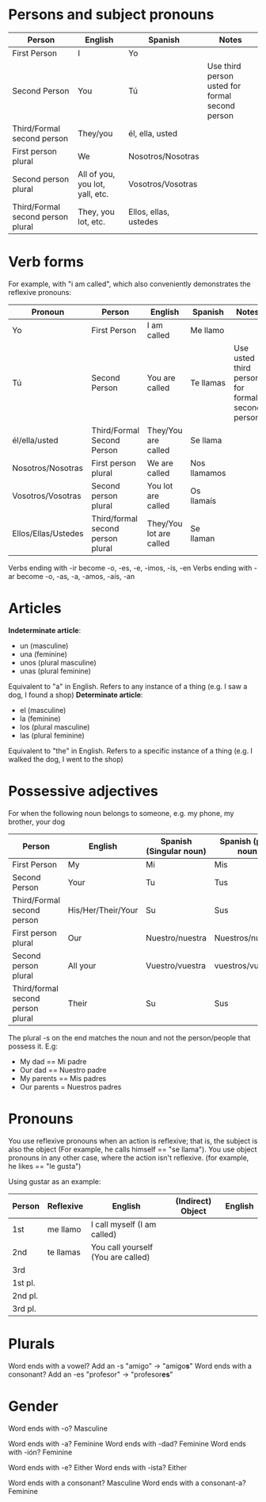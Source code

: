 # Persons and subject pronouns
| Person | English | Spanish | Notes |
| ---- | ---- | ---- | ---- |
| First Person | I | Yo |  |
| Second Person | You | Tú | Use third person usted for formal second person |
| Third/Formal second person | They/you | él, ella, usted |  |
| First person plural | We | Nosotros/Nosotras |  |
| Second person plural | All of you, you lot, yall, etc. | Vosotros/Vosotras |  |
| Third/Formal second person plural | They, you lot, etc. | Ellos, ellas, ustedes |  |
# Verb forms
For example, with "i am called", which also conveniently demonstrates the reflexive pronouns:

| Pronoun             | Person                            | English                 | Spanish      | Notes                                           |
| ------------------- | --------------------------------- | ----------------------- | ------------ | ----------------------------------------------- |
| Yo                  | First Person                      | I am called             | Me llamo     |                                                 |
| Tú                  | Second Person                     | You are called          | Te llamas    | Use usted third person for formal second person |
| él/ella/usted       | Third/Formal Second Person        | They/You are called     | Se llama     |                                                 |
| Nosotros/Nosotras   | First person plural               | We are called           | Nos llamamos |                                                 |
| Vosotros/Vosotras   | Second person plural              | You lot are called      | Os llamaís   |                                                 |
| Ellos/Ellas/Ustedes | Third/formal second person plural | They/You lot are called | Se llaman    |                                                 |
Verbs ending with -ir become -o, -es, -e, -imos, -ís, -en
Verbs ending with -ar become -o, -as, -a, -amos, -aís, -an
# Articles
**Indeterminate article**:
- un (masculine)
- una (feminine)
- unos (plural masculine)
- unas (plural feminine)

Equivalent to "a" in English. Refers to any instance of a thing (e.g. I saw a dog, I found a shop)
**Determinate article**:
- el (masculine)
- la (feminine)
- los (plural masculine)
- las (plural feminine)

Equivalent to "the" in English. Refers to a specific instance of a thing (e.g. I walked the dog, I went to the shop)
# Possessive adjectives
For when the following noun belongs to someone, e.g. my phone, my brother, your dog

| Person | English | Spanish (Singular noun) | Spanish (plural noun) |
| ---- | ---- | ---- | ---- |
| First Person | My | Mi | Mis |
| Second Person | Your | Tu | Tus |
| Third/Formal second person | His/Her/Their/Your | Su | Sus |
| First person plural | Our | Nuestro/nuestra | Nuestros/nuestras |
| Second person plural | All your | Vuestro/vuestra | vuestros/vuestras |
| Third/formal second person plural | Their | Su | Sus |
The plural -s on the end matches the noun and not the person/people that possess it. E.g:
- My dad == Mi padre
- Our dad == Nuestro padre
- My parents == Mis padres
- Our parents = Nuestros padres

# Pronouns
You use reflexive pronouns when an action is reflexive; that is, the subject is also the object (For example, he calls himself == "se llama").
You use object pronouns in any other case, where the action isn't reflexive. (for example, he likes == "le gusta")

Using gustar as an example:

| Person  | Reflexive | English                            | (Indirect) Object | English |
| ------- | --------- | ---------------------------------- | ----------------- | ------- |
| 1st     | me llamo  | I call myself (I am called)        |                   |         |
| 2nd     | te llamas | You call yourself (You are called) |                   |         |
| 3rd     |           |                                    |                   |         |
| 1st pl. |           |                                    |                   |         |
| 2nd pl. |           |                                    |                   |         |
| 3rd pl. |           |                                    |                   |         |


# Plurals
Word ends with a vowel? Add an -s
"amigo" -> "amigo**s**"
Word ends with a consonant? Add an -es
"profesor" -> "profesor**es**"
# Gender
Word ends with -o? Masculine

Word ends with -a? Feminine
Word ends with -dad? Feminine
Word ends with -ión? Feminine

Word ends with -e? Either
Word ends with -ista? Either

Word ends with a consonant? Masculine
Word ends with a consonant-a? Feminine

# 